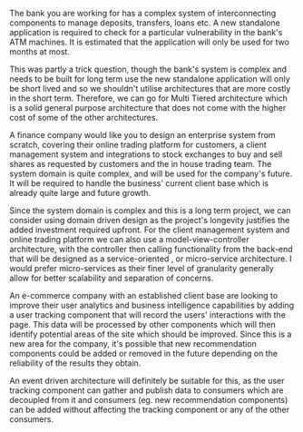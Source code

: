 The bank you are working for has a complex system of interconnecting components to manage deposits, transfers, loans etc. A new standalone application is required to check for a particular vulnerability in the bank's ATM machines. It is estimated that the application will only be used for two months at most.

This was partly a trick question, though the bank's system is complex and needs to be built for long term use the new standalone application will only be short lived and so we shouldn't utilise architectures that are more costly in the short term. Therefore,  we can go for Multi Tiered architecture which is a solid general purpose architecture that does not come with the higher cost of some of the other architectures.

A finance company would like you to design an enterprise system from scratch, covering their online trading platform for customers, a client management system and integrations to stock exchanges to buy and sell shares as requested by customers and the in house trading team. The system domain is quite complex, and will be used for the company's future. It will be required to handle the business' current client base which is already quite large and future growth.

Since the system domain is complex and this is a long term project, we can consider using domain driven design as the project's longevity justifies the added investment required upfront. For the client management system and online trading platform we can also use a model-view-controller architecture, with the controller then calling functionality from the back-end that will be designed as a service-oriented , or micro-service architecture. I would prefer micro-services as their finer level of granularity generally allow for better scalability and separation of concerns.

An e-commerce company with an established client base are looking to improve their user analytics and business intelligence capabilities by adding a user tracking component that will record the users' interactions with the page. This data will be processed by other components which will then identify potential areas of the site which should be improved. Since this is a new area for the company, it's possible that new recommendation components could be added or removed in the future depending on the reliability of the results they obtain.

An event driven architecture will definitely be suitable for this, as the user tracking component can gather and publish data to consumers which are decoupled from it and consumers (eg. new recommendation components) can be added without affecting the tracking component or any of the other consumers.

